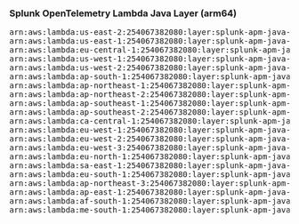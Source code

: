 <h3>Splunk OpenTelemetry Lambda Java Layer (arm64)</h3>

<pre>
arn:aws:lambda:us-east-2:254067382080:layer:splunk-apm-java-arm:3
arn:aws:lambda:us-east-1:254067382080:layer:splunk-apm-java-arm:3
arn:aws:lambda:eu-central-1:254067382080:layer:splunk-apm-java-arm:3
arn:aws:lambda:us-west-1:254067382080:layer:splunk-apm-java-arm:3
arn:aws:lambda:us-west-2:254067382080:layer:splunk-apm-java-arm:3
arn:aws:lambda:ap-south-1:254067382080:layer:splunk-apm-java-arm:3
arn:aws:lambda:ap-northeast-1:254067382080:layer:splunk-apm-java-arm:3
arn:aws:lambda:ap-northeast-2:254067382080:layer:splunk-apm-java-arm:3
arn:aws:lambda:ap-southeast-1:254067382080:layer:splunk-apm-java-arm:3
arn:aws:lambda:ap-southeast-2:254067382080:layer:splunk-apm-java-arm:3
arn:aws:lambda:ca-central-1:254067382080:layer:splunk-apm-java-arm:3
arn:aws:lambda:eu-west-1:254067382080:layer:splunk-apm-java-arm:3
arn:aws:lambda:eu-west-2:254067382080:layer:splunk-apm-java-arm:3
arn:aws:lambda:eu-west-3:254067382080:layer:splunk-apm-java-arm:3
arn:aws:lambda:eu-north-1:254067382080:layer:splunk-apm-java-arm:3
arn:aws:lambda:sa-east-1:254067382080:layer:splunk-apm-java-arm:3
arn:aws:lambda:eu-south-1:254067382080:layer:splunk-apm-java-arm:3
arn:aws:lambda:ap-northeast-3:254067382080:layer:splunk-apm-java-arm:3
arn:aws:lambda:ap-east-1:254067382080:layer:splunk-apm-java-arm:3
arn:aws:lambda:af-south-1:254067382080:layer:splunk-apm-java-arm:3
arn:aws:lambda:me-south-1:254067382080:layer:splunk-apm-java-arm:3
</pre>
